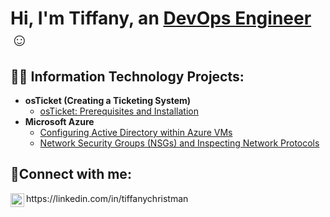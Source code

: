 <h1>Hi, I'm Tiffany, an <a href="https://linkedin.com/in/tiffanychristman">DevOps Engineer</a>☺</h1>

<h2>👨‍💻 Information Technology Projects:</h2>

- <b>osTicket (Creating a Ticketing System)</b>
  - [osTicket: Prerequisites and Installation](https://github.com/tiffanychristman/osticket-prereqs)
- <b>Microsoft Azure</b>
  - [Configuring Active Directory within Azure VMs](https://github.com/tiffanychristman/configure-ad)
  - [Network Security Groups (NSGs) and Inspecting Network Protocols](https://github.com/tiffanychristman/azure-network-protocols)

<h2>🤳Connect with me:</h2>
<img align="left" alt="Tiffany | LinkedIn" width="22px" src="https://cdn.jsdelivr.net/npm/simple-icons@v3/icons/linkedin.svg" />
https://linkedin.com/in/tiffanychristman
